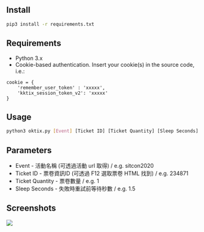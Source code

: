 ## Install
```bash
pip3 install -r requirements.txt
```

## Requirements
- Python 3.x
- Cookie-based authentication. Insert your cookie(s) in the source code, i.e.:
```
cookie = {
	'remember_user_token' : 'xxxxx',
	'kktix_session_token_v2': 'xxxxx'
}
```

## Usage
```bash
python3 oktix.py [Event] [Ticket ID] [Ticket Quantity] [Sleep Seconds]
```

## Parameters
- Event - 活動名稱 (可透過活動 url 取得) / e.g. sitcon2020
- Ticket ID - 票卷資訊ID (可透過 F12 選取票卷 HTML 找到) / e.g. 234871
- Ticket Quantity - 票卷數量 / e.g. 1
- Sleep Seconds - 失敗時重試前等待秒數 / e.g. 1.5

## Screenshots
![](https://github.com/vungsung/OkTix/blob/master/screenshots/1.png)

